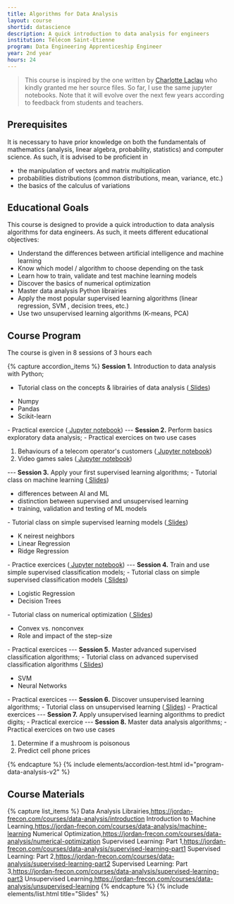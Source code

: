 ```yaml
---
title: Algorithms for Data Analysis
layout: course
shortid: datascience
description: A quick introduction to data analysis for engineers
institution: Télécom Saint-Etienne
program: Data Engineering Apprenticeship Engineer
year: 2nd year
hours: 24
---
```



> This course is inspired by the one written by [Charlotte Laclau](https://laclauc.github.io/index.html) who kindly granted me her source files. So far, I use the same jupyter notebooks. Note that it will evolve over the next few years according to feedback from students and teachers.

## <i class="fas fa-exclamation-triangle"></i> Prerequisites

It is necessary to have prior knowledge on both the fundamentals of mathematics (analysis, linear algebra, probability, statistics) and computer science. As such, it is advised to be proficient in
- the manipulation of vectors and matrix multiplication
- probabilities distributions (common distributions, mean, variance, etc.)
- the basics of the calculus of variations


## <i class="fas fa-bookmark"></i> Educational Goals

This course is designed to provide a quick introduction to data analysis algorithms for data engineers. As such, it meets different educational objectives:
- Understand the differences between artificial intelligence and machine learning
- Know which model / algorithm to choose depending on the task
- Learn how to train, validate and test machine learning models
- Discover the basics of numerical optimization
- Master data analysis Python librairies
- Apply the most popular supervised learning algorithms (linear regression, SVM , decision trees, etc.)
- Use two unsupervised learning algorithms (K-means, PCA)

## <i class="fas fa-book"></i> Course Program

The course is given in 8 sessions of 3 hours each

{% capture accordion_items %}
<b>Session 1.</b> Introduction to data analysis with Python;
- Tutorial class on the concepts & librairies of data analysis (<a href="https://jordan-frecon.com/courses/data-analysis/introduction"><i class="fas fa-chalkboard"></i> Slides</a>)
<ul><li>Numpy</li><li>Pandas</li><li>Scikit-learn</li></ul>
- Practical exercice (<a href="https://jordan-frecon.com/jupyterlite/retro/notebooks/?path=data-analysis/session-1/session-1.ipynb"><i class="fab fa-python"></i> Jupyter notebook</a>)
---
<b>Session 2.</b> Perform basics exploratory data analysis;
- Practical exercices on two use cases
<ol><li>Behaviours of a telecom operator's customers (<a href="https://jordan-frecon.com/jupyterlite/retro/notebooks/?path=data-analysis/use-cases-DA-1/1-telecom-client.ipynb"><i class="fab fa-python"></i> Jupyter notebook</a>)</li><li>Video games sales (<a href="https://jordan-frecon.com/jupyterlite/retro/notebooks/?path=data-analysis/use-cases-DA-1/2-video-games-sales.ipynb"><i class="fab fa-python"></i> Jupyter notebook</a>)</li></ol>---
<b>Session 3.</b> Apply your first supervised learning algorithms;
- Tutorial class on machine learning (<a href="https://jordan-frecon.com/courses/data-analysis/machine-learning"><i class="fas fa-chalkboard"></i> Slides</a>)
<ul><li>differences between AI and ML</li><li>distinction between supervised and unsupervised learning</li><li>training, validation and testing of ML models</li></ul>
- Tutorial class on simple supervised learning models (<a href="https://jordan-frecon.com/courses/data-analysis/supervised-learning-part1"><i class="fas fa-chalkboard"></i> Slides</a>)
<ul><li>K neirest neighbors</li><li>Linear Regression</li><li>Ridge Regression</li></ul>
- Practice exercices (<a href="https://jordan-frecon.com/jupyterlite/retro/notebooks/?path=data-analysis/session-2/2-session-2.ipynb"><i class="fab fa-python"></i> Jupyter notebook</a>)
---
<b>Session 4.</b> Train and use simple supervised classification models;
- Tutorial class on simple supervised classification models (<a href="https://jordan-frecon.com/courses/data-analysis/supervised-learning-part2"><i class="fas fa-chalkboard"></i> Slides</a>)
<ul><li>Logistic Regression</li><li>Decision Trees</li></ul>
- Tutorial class on numerical optimization (<a href="https://jordan-frecon.com/courses/data-analysis/numerical-optimization"><i class="fas fa-chalkboard"></i> Slides</a>)
<ul><li>Convex vs. nonconvex</li><li>Role and impact of the step-size</li></ul>
- Practical exercices
---
<b>Session 5.</b> Master advanced supervised classification algorithms;
- Tutorial class on advanced supervised classification algorithms (<a href="https://jordan-frecon.com/courses/data-analysis/supervised-learning-part3"><i class="fas fa-chalkboard"></i> Slides</a>)
<ul><li>SVM</li><li>Neural Networks</li></ul>
- Practical exercices
---
<b>Session 6.</b> Discover unsupervised learning algorithms;
- Tutorial class on unsupervised learning (<a href="https://jordan-frecon.com/courses/data-analysis/unsupervised-learning"><i class="fas fa-chalkboard"></i> Slides</a>)
- Practical exercices
---
<b>Session 7.</b> Apply unsupervised learning algorithms to predict digits;
- Practical exercice
---
<b>Session 8.</b> Master data analysis algorithms;
- Practical exercices on two use cases
<ol><li>Determine if a mushroom is poisonous</li><li>Predict cell phone prices</li></ol>
{% endcapture %}
{% include elements/accordion-test.html id="program-data-analysis-v2" %}

## <i class="fas fa-file-download"></i> Course Materials

{% capture list_items %}
Data Analysis Librairies,https://jordan-frecon.com/courses/data-analysis/introduction
Introduction to Machine Learning,https://jordan-frecon.com/courses/data-analysis/machine-learning
Numerical Optimization,https://jordan-frecon.com/courses/data-analysis/numerical-optimization
Supervised Learning: Part 1,https://jordan-frecon.com/courses/data-analysis/supervised-learning-part1
Supervised Learning: Part 2,https://jordan-frecon.com/courses/data-analysis/supervised-learning-part2
Supervised Learning: Part 3,https://jordan-frecon.com/courses/data-analysis/supervised-learning-part3
Unsupervised Learning,https://jordan-frecon.com/courses/data-analysis/unsupervised-learning
{% endcapture %}
{% include elements/list.html title="Slides" %}




